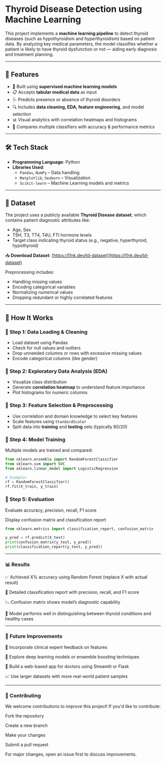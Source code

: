 # Thyroid Disease Detection using Machine Learning

This project implements a **machine learning pipeline** to detect thyroid diseases (such as hypothyroidism and hyperthyroidism) based on patient data. By analyzing key medical parameters, the model classifies whether a patient is likely to have thyroid dysfunction or not — aiding early diagnosis and treatment planning.

---

## 📌 Features

- 🤖 Built using **supervised machine learning models**
- 📋 Accepts **tabular medical data** as input
- 🩺 Predicts presence or absence of thyroid disorders
- 🔍 Includes **data cleaning, EDA, feature engineering**, and model selection
- 📊 Visual analytics with correlation heatmaps and histograms
- 💯 Compares multiple classifiers with accuracy & performance metrics

---

## 🛠️ Tech Stack

- **Programming Language**: Python  
- **Libraries Used**:  
  - `Pandas`, `NumPy` – Data handling  
  - `Matplotlib`, `Seaborn` – Visualization  
  - `Scikit-learn` – Machine Learning models and metrics  

---

## 📁 Dataset

The project uses a publicly available **Thyroid Disease dataset**, which contains patient diagnostic attributes like:

- Age, Sex  
- TSH, T3, TT4, T4U, FTI hormone levels  
- Target class indicating thyroid status (e.g., negative, hyperthyroid, hypothyroid)

📥 **Download Dataset**: [https://l1nk.dev/td-dataset](https://l1nk.dev/td-dataset)

Preprocessing includes:
- Handling missing values
- Encoding categorical variables
- Normalizing numerical values
- Dropping redundant or highly correlated features

---

## 🚀 How It Works

### 🔹 Step 1: Data Loading & Cleaning

- Load dataset using Pandas
- Check for null values and outliers
- Drop unneeded columns or rows with excessive missing values
- Encode categorical columns (like gender)

### 🔹 Step 2: Exploratory Data Analysis (EDA)

- Visualize class distribution  
- Generate **correlation heatmap** to understand feature importance  
- Plot histograms for numeric columns

### 🔹 Step 3: Feature Selection & Preprocessing

- Use correlation and domain knowledge to select key features
- Scale features using `StandardScaler`
- Split data into **training** and **testing** sets (typically 80/20)

### 🔹 Step 4: Model Training

Multiple models are trained and compared:

```python
from sklearn.ensemble import RandomForestClassifier
from sklearn.svm import SVC
from sklearn.linear_model import LogisticRegression

# Example:
rf = RandomForestClassifier()
rf.fit(X_train, y_train)
```

### 🔹 Step 5: Evaluation
Evaluate accuracy, precision, recall, F1 score

Display confusion matrix and classification report

```python
from sklearn.metrics import classification_report, confusion_matrix

y_pred = rf.predict(X_test)
print(confusion_matrix(y_test, y_pred))
print(classification_report(y_test, y_pred))
```

---

### 📊 Results
✅ Achieved X% accuracy using Random Forest (replace X with actual result)

🧾 Detailed classification report with precision, recall, and F1 score

📉 Confusion matrix shows model’s diagnostic capability

🧠 Model performs well in distinguishing between thyroid conditions and healthy cases

---

### 📌 Future Improvements
🔬 Incorporate clinical expert feedback on features

🧠 Explore deep learning models or ensemble boosting techniques

📱 Build a web-based app for doctors using Streamlit or Flask

📈 Use larger datasets with more real-world patient samples

---

### 🤝 Contributing
We welcome contributions to improve this project!
If you'd like to contribute:

Fork the repository

Create a new branch

Make your changes

Submit a pull request

For major changes, open an issue first to discuss improvements.
